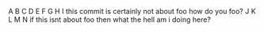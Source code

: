 A
B
C
D
E
F
G
H
I
this commit is certainly not about foo
how do you foo?
J
K
L
M
N
if this isnt about foo then what the hell am i doing here?
